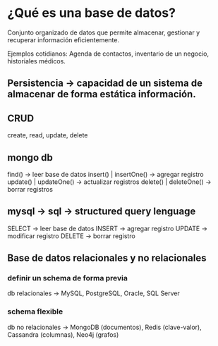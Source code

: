 # ¿Qué es una base de datos?

Conjunto organizado de datos que permite almacenar, gestionar y recuperar información eficientemente.

Ejemplos cotidianos: Agenda de contactos, inventario de un negocio, historiales médicos.

## Persistencia -> capacidad de un sistema de almacenar de forma estática información.

## CRUD

create, read, update, delete

## mongo db

find() -> leer base de datos
insert() | insertOne() -> agregar registro
update() | updateOne() -> actualizar registros
delete() | deleteOne() -> borrar registros

## mysql -> sql -> structured query lenguage

SELECT -> leer base de datos
INSERT -> agregar registro
UPDATE -> modificar registro
DELETE -> borrar registro

## Base de datos relacionales y no relacionales

### definir un schema de forma previa
db relacionales -> MySQL, PostgreSQL, Oracle, SQL Server

### schema flexible
db no relacionales -> MongoDB (documentos), Redis (clave-valor), Cassandra (columnas), Neo4j (grafos)

